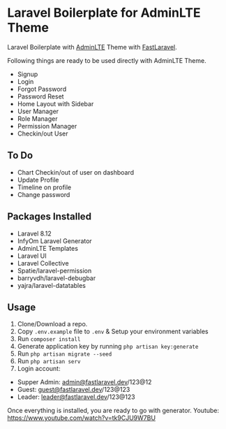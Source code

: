 # Laravel Boilerplate for AdminLTE Theme

Laravel Boilerplate with [AdminLTE](https://adminlte.io/) Theme with [FastLaravel](https://github.com/FastXGroup/FastLaravel).

Following things are ready to be used directly with AdminLTE Theme.

- Signup
- Login
- Forgot Password
- Password Reset
- Home Layout with Sidebar
- User Manager
- Role Manager
- Permission Manager
- Checkin/out User

## To Do
- Chart Checkin/out of user on dashboard
- Update Profile
- Timeline on profile
- Change password

## Packages Installed
- Laravel 8.12
- InfyOm Laravel Generator
- AdminLTE Templates
- Laravel UI
- Laravel Collective
- Spatie/laravel-permission
- barryvdh/laravel-debugbar
- yajra/laravel-datatables

## Usage

1. Clone/Download a repo.
2. Copy `.env.example` file to `.env` & Setup your environment variables
3. Run `composer install`
4. Generate application key by running `php artisan key:generate`
5. Run `php artisan migrate --seed`
6. Run `php artisan serv`
7. Login account:
- Supper Admin: admin@fastlaravel.dev/123@12
- Guest: guest@fastlaravel.dev/123@123
- Leader: leader@fastlaravel.dev/123@123

Once everything is installed, you are ready to go with generator.
Youtube: https://www.youtube.com/watch?v=tk9CJU9W7BU
